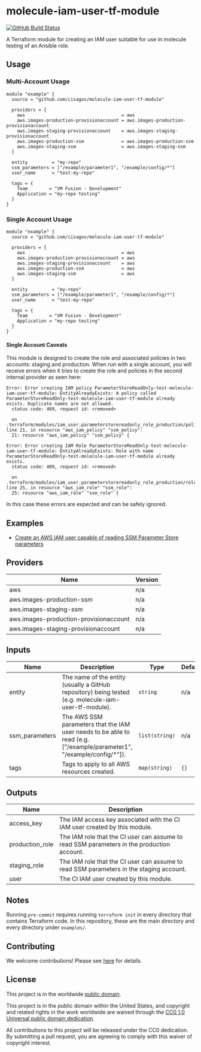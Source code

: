 # molecule-iam-user-tf-module #

[![GitHub Build Status](https://github.com/cisagov/molecule-iam-user-tf-module/workflows/build/badge.svg)](https://github.com/cisagov/molecule-iam-user-tf-module/actions)

A Terraform module for creating an IAM user suitable for use in molecule
testing of an Ansible role.

## Usage ##

### Multi-Account Usage ###

```hcl
module "example" {
  source = "github.com/cisagov/molecule-iam-user-tf-module"

  providers = {
    aws                                    = aws
    aws.images-production-provisionaccount = aws.images-production-provisionaccount
    aws.images-staging-provisionaccount    = aws.images-staging-provisionaccount
    aws.images-production-ssm              = aws.images-production-ssm
    aws.images-staging-ssm                 = aws.images-staging-ssm
  }

  entity         = "my-repo"
  ssm_parameters = ["/example/parameter1", "/example/config/*"]
  user_name      = "test-my-repo"

  tags = {
    Team        = "VM Fusion - Development"
    Application = "my-repo testing"
  }
}
```

### Single Account Usage ###

```hcl
module "example" {
  source = "github.com/cisagov/molecule-iam-user-tf-module"

  providers = {
    aws                                    = aws
    aws.images-production-provisionaccount = aws
    aws.images-staging-provisionaccount    = aws
    aws.images-production-ssm              = aws
    aws.images-staging-ssm                 = aws
  }

  entity         = "my-repo"
  ssm_parameters = ["/example/parameter1", "/example/config/*"]
  user_name      = "test-my-repo"

  tags = {
    Team        = "VM Fusion - Development"
    Application = "my-repo testing"
  }
}
```

#### Single Account Caveats ####

This module is designed to create the role and associated policies in two
accounts: staging and production. When run with a single account, you will
receive errors when it tries to create the role and policies in the second
internal provider as seen here:

```console
Error: Error creating IAM policy ParameterStoreReadOnly-test-molecule-iam-user-tf-module: EntityAlreadyExists: A policy called ParameterStoreReadOnly-test-molecule-iam-user-tf-module already exists. Duplicate names are not allowed.
  status code: 409, request id: <removed>

  on .terraform/modules/iam_user.parameterstorereadonly_role_production/policy.tf line 21, in resource "aws_iam_policy" "ssm_policy":
  21: resource "aws_iam_policy" "ssm_policy" {

Error: Error creating IAM Role ParameterStoreReadOnly-test-molecule-iam-user-tf-module: EntityAlreadyExists: Role with name ParameterStoreReadOnly-test-molecule-iam-user-tf-module already exists.
  status code: 409, request id: <removed>

  on .terraform/modules/iam_user.parameterstorereadonly_role_production/role.tf line 25, in resource "aws_iam_role" "ssm_role":
  25: resource "aws_iam_role" "ssm_role" {
```

In this case these errors are expected and can be safely ignored.

## Examples ##

* [Create an AWS IAM user capable of reading SSM Parameter Store parameters](https://github.com/cisagov/molecule-iam-user-tf-module/tree/develop/examples/basic_usage)

## Providers ##

| Name | Version |
|------|---------|
| aws | n/a |
| aws.images-production-ssm | n/a |
| aws.images-staging-ssm | n/a |
| aws.images-production-provisionaccount | n/a |
| aws.images-staging-provisionaccount | n/a |

## Inputs ##

| Name | Description | Type | Default | Required |
|------|-------------|------|---------|:-----:|
| entity | The name of the entity (usually a GitHub repository) being tested (e.g. molecule-iam-user-tf-module). | `string` | n/a | yes |
| ssm_parameters | The AWS SSM parameters that the IAM user needs to be able to read (e.g. ["/example/parameter1", "/example/config/*"]). | `list(string)` | n/a | yes |
| tags | Tags to apply to all AWS resources created. | `map(string)` | `{}` | no |

## Outputs ##

| Name | Description |
|------|-------------|
| access_key | The IAM access key associated with the CI IAM user created by this module. |
| production_role | The IAM role that the CI user can assume to read SSM parameters in the production account. |
| staging_role | The IAM role that the CI user can assume to read SSM parameters in the staging account. |
| user | The CI IAM user created by this module. |

## Notes ##

Running `pre-commit` requires running `terraform init` in every directory that
contains Terraform code. In this repository, these are the main directory and
every directory under `examples/`.

## Contributing ##

We welcome contributions!  Please see [here](CONTRIBUTING.md) for
details.

## License ##

This project is in the worldwide [public domain](LICENSE).

This project is in the public domain within the United States, and
copyright and related rights in the work worldwide are waived through
the [CC0 1.0 Universal public domain
dedication](https://creativecommons.org/publicdomain/zero/1.0/).

All contributions to this project will be released under the CC0
dedication. By submitting a pull request, you are agreeing to comply
with this waiver of copyright interest.
